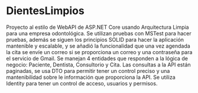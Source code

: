 # DientesLimpios
Proyecto al estilo de WebAPI de ASP.NET Core usando Arquitectura Limpia para una empresa odontológica. Se utilizan pruebas con MSTest para hacer pruebas, además se siguen los principios SOLID para hacer la aplicación mantenible y escalable, y se añadió la funcionalidad que una vez agendada la cita se envíe un correo si se proporciona un correo y una contraseña para el servicio de Gmail. 
Se manejan 4 entidades que responden a la lógica de negocio: Paciente, Dentista, Consultorio y Cita. Las consultas a la API están paginadas, se usa DTO para permitir tener un control preciso y una mantenibilidad sobre le información que proporciona la API. Se utiliza Identity para tener un control de acceso, usuarios y permisos. 
